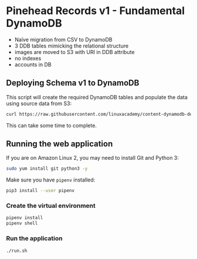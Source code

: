 # Pinehead Records v1 - Fundamental DynamoDB

- Naïve migration from CSV to DynamoDB
- 3 DDB tables mimicking the relational structure
- images are moved to S3 with URI in DDB attribute
- no indexes
- accounts in DB

## Deploying Schema v1 to DynamoDB

This script will create the required DynamoDB tables and populate the data using source data from S3:

```sh
curl https://raw.githubusercontent.com/linuxacademy/content-dynamodb-deepdive/master/labs/bootstrap/tablebootstrap.py | python3 /dev/stdin -s 1 -o csv -f s3://dynamodblabs/artist.csv,s3://dynamodblabs/album.csv,s3://dynamodblabs/track.csv
```

This can take some time to complete.

## Running the web application

If you are on Amazon Linux 2, you may need to install Git and Python 3:

```sh
sudo yum install git python3 -y
```

Make sure you have `pipenv` installed:

```sh
pip3 install --user pipenv
```

### Create the virtual environment

```sh
pipenv install
pipenv shell
```

### Run the application

```sh
./run.sh
```
